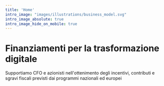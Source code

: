 ```yaml
---
title: 'Home'
intro_image: "images/illustrations/business_model.svg"
intro_image_absolute: true
intro_image_hide_on_mobile: true
---
```


# Finanziamenti per la trasformazione digitale

Supportiamo CFO e azionisti nell'ottenimento degli incentivi, contributi e sgravi fiscali previsti dai programmi nazionali ed europei